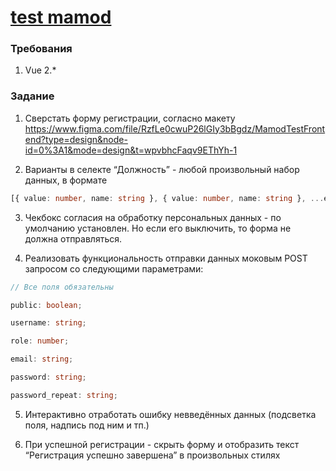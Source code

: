 # [test mamod]()

### Требования

1. Vue 2.\*

### Задание

1. Сверстать форму регистрации, согласно макету https://www.figma.com/file/RzfLe0cwuP26lGIy3bBgdz/MamodTestFrontend?type=design&node-id=0%3A1&mode=design&t=wpvbhcFaqv9EThYh-1

2. Варианты в селекте “Должность” - любой произвольный набор данных, в формате

```ts
[{ value: number, name: string }, { value: number, name: string }, ...etc];
```

3. Чекбокс согласия на обработку персональных данных - по умолчанию установлен. Но если его выключить, то форма не должна отправляться.

4. Реализовать функциональность отправки данных моковым POST запросом со следующими параметрами:

```ts
// Все поля обязательны

public: boolean;

username: string;

role: number;

email: string;

password: string;

password_repeat: string;
```

5. Интерактивно отработать ошибку невведённых данных (подсветка поля, надпись под ним и тп.)

6. При успешной регистрации - скрыть форму и отобразить текст “Регистрация успешно завершена” в произвольных стилях
